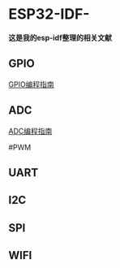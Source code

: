 # ESP32-IDF-

**这是我的esp-idf整理的相关文献**


## GPIO

[GPIO编程指南](/GPIO/GPIO.md)

## ADC

[ADC编程指南](/ADC/ADC.md)

#PWM

## UART

## I2C

## SPI

## WIFI
